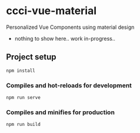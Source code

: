 # ccci-vue-material

Personalized Vue Components using material design

- nothing to show here.. work in-progress..

## Project setup
```
npm install
```

### Compiles and hot-reloads for development
```
npm run serve
```

### Compiles and minifies for production
```
npm run build
```

